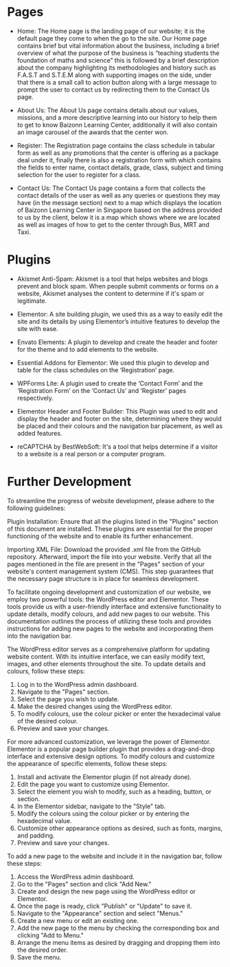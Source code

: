 # Pages
- Home: The Home page is the landing page of our website; it is the default page they come to when the go to the site. Our Home page contains brief but vital information about the business, including a brief overview of what the purpose of the business is “teaching students the foundation of maths and science” this is followed by a brief description about the company highlighting its methodologies and history such as F.A.S.T and S.T.E.M along with supporting images on the side, under that there is a small call to action button along with a large message to prompt the user to contact us by redirecting them to the Contact Us page.

- About Us: The About Us page contains details about our values, missions, and a more descriptive learning into our history to help them to get to know Baizonn Learning Center, additionally it will also contain an image carousel of the awards that the center won. 

- Register: The Registration page contains the class schedule in tabular form as well as any promotions that the center is offering as a package deal under it, finally there is also a registration form with which contains the fields to enter name, contact details, grade, class, subject and timing selection for the user to register for a class. 

- Contact Us: The Contact Us page contains a form that collects the contact details of the user as well as any queries or questions they may have (in the message section) next to a map which displays the location of Baizonn Learning Center in Singapore based on the address provided to us by the client, below it is a map which shows where we are located as well as images of how to get to the center through Bus, MRT and Taxi. 

# Plugins

- Akismet Anti-Spam: Akismet is a tool that helps websites and blogs prevent and block spam. When people submit comments or forms on a website, Akismet analyses the content to determine if it's spam or legitimate. 

- Elementor: A site building plugin, we used this as a way to easily edit the site and its details by using Elementor’s intuitive features to develop the site with ease.

- Envato Elements: A plugin to develop and create the header and footer for the theme and to add elements to the website.

- Essential Addons for Elementor: We used this plugin to develop and table for the class schedules on the ‘Registration’ page.

- WPForms Lite: A plugin used to create the ‘Contact Form’ and the ‘Registration Form’ on the ‘Contact Us’ and ‘Register’ pages respectively.

- Elementor Header and Footer Builder: This Plugin was used to edit and display the header and footer on the site, determining where they would be placed and their colours and the navigation bar placement, as well as added features. 

- reCAPTCHA by BestWebSoft: It's a tool that helps determine if a visitor to a website is a real person or a computer program.

# Further Development

To streamline the progress of website development, please adhere to the following guidelines:

Plugin Installation:
Ensure that all the plugins listed in the "Plugins" section of this document are installed. These plugins are essential for the proper functioning of the website and to enable its further enhancement.

Importing XML File:
Download the provided .xml file from the GitHub repository. Afterward, import the file into your website. Verify that all the pages mentioned in the file are present in the "Pages" section of your website's content management system (CMS). This step guarantees that the necessary page structure is in place for seamless development.

To facilitate ongoing development and customization of our website, we employ two powerful tools: the WordPress editor and Elementor. These tools provide us with a user-friendly interface and extensive functionality to update details, modify colours, and add new pages to our website. This documentation outlines the process of utilizing these tools and provides instructions for adding new pages to the website and incorporating them into the navigation bar.

The WordPress editor serves as a comprehensive platform for updating website content. With its intuitive interface, we can easily modify text, images, and other elements throughout the site. To update details and colours, follow these steps:

1. Log in to the WordPress admin dashboard.
2. Navigate to the "Pages" section.
3. Select the page you wish to update.
4. Make the desired changes using the WordPress editor.
5. To modify colours, use the colour picker or enter the hexadecimal value of the desired colour.
6. Preview and save your changes.

For more advanced customization, we leverage the power of Elementor. Elementor is a popular page builder plugin that provides a drag-and-drop interface and extensive design options. To modify colours and customize the appearance of specific elements, follow these steps:

1. Install and activate the Elementor plugin (if not already done).
2. Edit the page you want to customize using Elementor.
3. Select the element you wish to modify, such as a heading, button, or section.
4. In the Elementor sidebar, navigate to the "Style" tab.
5. Modify the colours using the colour picker or by entering the hexadecimal value.
6. Customize other appearance options as desired, such as fonts, margins, and padding.
7. Preview and save your changes.

To add a new page to the website and include it in the navigation bar, follow these steps:

1. Access the WordPress admin dashboard.
2. Go to the "Pages" section and click "Add New."
3. Create and design the new page using the WordPress editor or Elementor.
4. Once the page is ready, click "Publish" or "Update" to save it.
5. Navigate to the "Appearance" section and select "Menus."
6. Create a new menu or edit an existing one.
7. Add the new page to the menu by checking the corresponding box and clicking "Add to Menu."
8. Arrange the menu items as desired by dragging and dropping them into the desired order.
9. Save the menu.
